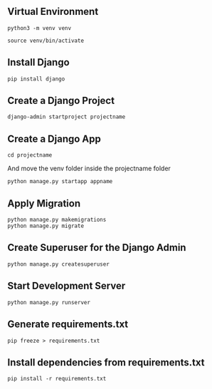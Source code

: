 ## Virtual Environment
```
python3 -m venv venv

source venv/bin/activate
```
## Install Django
```
pip install django
```
## Create a Django Project
```
django-admin startproject projectname
```
## Create a Django App
```
cd projectname
```
And move the venv folder inside the projectname folder
```
python manage.py startapp appname
```
## Apply Migration
```
python manage.py makemigrations
python manage.py migrate
```
## Create Superuser for the Django Admin
```
python manage.py createsuperuser
```
## Start Development Server
```
python manage.py runserver
```
## Generate requirements.txt
```
pip freeze > requirements.txt 
```
## Install dependencies from requirements.txt
```
pip install -r requirements.txt
```
